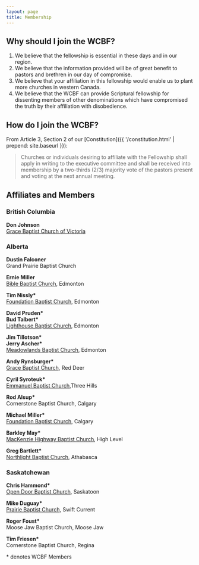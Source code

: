```yaml
---
layout: page
title: Membership
---
```


Why should I join the WCBF?
---------------------------

1. We believe that the fellowship is essential in these days and in our region.
2. We believe that the information provided will be of great benefit to pastors and brethren in our day of compromise.
3. We believe that your affiliation in this fellowship would enable us to plant more churches in western Canada.
4. We believe that the WCBF can provide Scriptural fellowship for dissenting members of other denominations which have compromised the truth by their affiliation with disobedience.

How do I join the WCBF?
-----------------------

From Article 3, Section 2 of our [Constitution]({{ '/constitution.html' | prepend: site.baseurl }}):

> Churches or individuals desiring to affiliate with the Fellowship shall apply in writing to the executive committee and shall be received into membership by a two-thirds (2/3) majority vote of the pastors present and voting at the next annual meeting.

Affiliates and Members
----------------------

### British Columbia 

**Don Johnson**  
[Grace Baptist Church of Victoria](http://www.gbcvic.org) 

### Alberta 

**Dustin Falconer**  
Grand Prairie Baptist Church


**Ernie Miller**  
[Bible Baptist Church](http://www.edmontonbiblebaptist.com/), Edmonton

**Tim Nissly\***  
[Foundation Baptist Church](http://www.foundationbaptist.ca), Edmonton

**David Pruden\***  
**Bud Talbert\***  
[Lighthouse Baptist Church](http://www.lighthousebaptist.ca/), Edmonton

**Jim Tillotson\***  
**Jerry Ascher\***  
[Meadowlands Baptist Church](http://www.meadowlandsbaptist.com), Edmonton

**Andy Rynsburger\***  
[Grace Baptist Church](http://www.gracebaptist.ca/), Red Deer

**Cyril Syroteuk\***  
[Emmanuel Baptist Church](http://www.emmanuelbaptist3hills.ca),Three Hills 

**Rod Alsup\***  
Cornerstone Baptist Church, Calgary

**Michael Miller\***  
[Foundation Baptist Church](http://www.foundationbaptistchurch.com), Calgary

**Barkley May\***  
[MacKenzie Highway Baptist Church](http://www.mhbchighlevel.com), High Level

**Greg Bartlett\***  
[Northlight Baptist Church](http://www.northlightbaptist.ca), Athabasca


### Saskatchewan 

**Chris Hammond\***  
[Open Door Baptist Church](http://www.odbaptist.ca), Saskatoon

**Mike Duguay\***  
[Prairie Baptist Church](http://www.prairiebaptist.ca), Swift Current

**Roger Foust\***  
Moose Jaw Baptist Church, Moose Jaw

**Tim Friesen\***  
Cornerstone Baptist Church, Regina

\* denotes WCBF Members